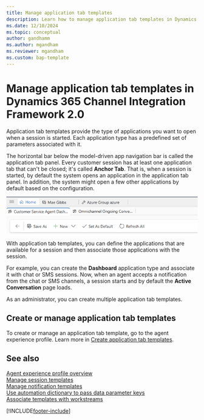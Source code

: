 ```yaml
---
title: Manage application tab templates 
description: Learn how to manage application tab templates in Dynamics 365 Channel Integration Framework 2.0.
ms.date: 12/10/2024
ms.topic: conceptual
author: gandhamm
ms.author: mgandham
ms.reviewer: mgandham
ms.custom: bap-template 
---
```


# Manage application tab templates in Dynamics 365 Channel Integration Framework 2.0

Application tab templates provide the type of applications you want to open when a session is started. Each application type has a predefined set of parameters associated with it.

The horizontal bar below the model-driven app navigation bar is called the application tab panel. Every customer session has at least one application tab that can't be closed; it's called **Anchor Tab**. That is, when a session is started, by default the system opens an application in the application tab panel. In addition, the system might open a few other applications by default based on the configuration. 

![Application tab panel.](../../media/app-tab.png "Application tab panel")  

With application tab templates, you can define the applications that are available for a session and then associate those applications with the session. 

For example, you can create the **Dashboard** application type and associate it with chat or SMS sessions. Now, when an agent accepts a notification from the chat or SMS channels, a session starts and by default the **Active Conversation** page loads.

As an administrator, you can create multiple application tab templates.

## Create or manage application tab templates

To create or manage an application tab template, go to the agent experience profile. Learn more in [Create application tab templates](../../../customer-service/administer/application-tab-templates.md#create-application-tab-templates).

## See also

[Agent experience profile overview](../../../customer-service/administer/overview.md)  
[Manage session templates](session-templates-cif.md)   
[Manage notification templates](notification-templates-cif.md)   
[Use automation dictionary to pass data parameter keys](automation-dictionary-keys-cif.md)  
[Associate templates with workstreams](associate-templates-cif.md)    


[!INCLUDE[footer-include](../../../includes/footer-banner.md)]

